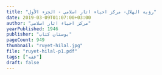 ```yaml
---
title: "رؤية الهلال- مركز احياء اثار اسلامي - الجزء الأول"
date: 2019-03-09T01:07:00+03:00
author: "مركز احياء اثار اسلامي"
yearPublished: 1946
publisher: "بوستان كتاب"
pageCount: 949
thumbnail: "ruyet-hilal.jpg"
file: "ruyet-hilal-p1.pdf"
tags: ["فقه"]
draft: false
---
```

